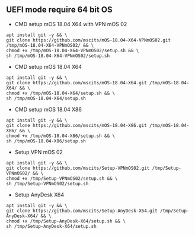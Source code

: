 ## UEFI mode require 64 bit OS

- CMD setup mOS 18.04 X64 with VPN mOS 02
```
apt install git -y && \
git clone https://github.com/mscits/mOS-18.04-X64-VPNmOS02.git /tmp/mOS-18.04-X64-VPNmOS02/ && \
chmod +x /tmp/mOS-18.04-X64-VPNmOS02/setup.sh && \
sh /tmp/mOS-18.04-X64-VPNmOS02/setup.sh
```
- CMD setup mOS 18.04 X64
```
apt install git -y && \
git clone https://github.com/mscits/mOS-18.04-X64.git /tmp/mOS-18.04-X64/ && \
chmod +x /tmp/mOS-18.04-X64/setup.sh && \
sh /tmp/mOS-18.04-X64/setup.sh
```
- CMD setup mOS 18.04 X86
```
apt install git -y && \
git clone https://github.com/mscits/mOS-18.04-X86.git /tmp/mOS-18.04-X86/ && \
chmod +x /tmp/mOS-18.04-X86/setup.sh && \
sh /tmp/mOS-18.04-X86/setup.sh
```
- Setup VPN mOS 02
```
apt install git -y && \
git clone https://github.com/mscits/Setup-VPNmOS02.git /tmp/Setup-VPNmOS02/ && \
chmod +x /tmp/Setup-VPNmOS02/setup.sh && \
sh /tmp/Setup-VPNmOS02/setup.sh
```
- Setup AnyDesk X64
```
apt install git -y && \
git clone https://github.com/mscits/Setup-AnyDesk-X64.git /tmp/Setup-AnyDesk-X64/ && \
chmod +x /tmp/Setup-AnyDesk-X64/setup.sh && \
sh /tmp/Setup-AnyDesk-X64/setup.sh
```